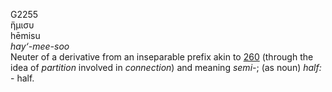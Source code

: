 G2255  
ἥμισυ  
hēmisu  
*hay‘-mee-soo*  
Neuter of a derivative from an inseparable prefix akin to [260](g0260)
(through the idea of *partition* involved in *connection*) and meaning
*semi-*; (as noun) *half:* - half.  
